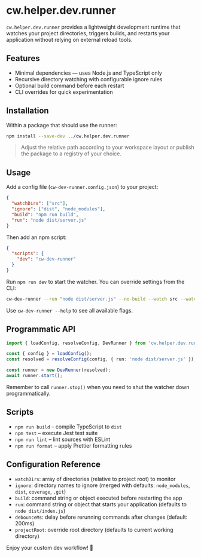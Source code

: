 # cw.helper.dev.runner

`cw.helper.dev.runner` provides a lightweight development runtime that watches your project directories, triggers builds, and restarts your application without relying on external reload tools.

## Features

- Minimal dependencies — uses Node.js and TypeScript only
- Recursive directory watching with configurable ignore rules
- Optional build command before each restart
- CLI overrides for quick experimentation

## Installation

Within a package that should use the runner:

```bash
npm install --save-dev ../cw.helper.dev.runner
```

> Adjust the relative path according to your workspace layout or publish the package to a registry of your choice.

## Usage

Add a config file (`cw-dev-runner.config.json`) to your project:

```json
{
  "watchDirs": ["src"],
  "ignore": ["dist", "node_modules"],
  "build": "npm run build",
  "run": "node dist/server.js"
}
```

Then add an npm script:

```json
{
  "scripts": {
    "dev": "cw-dev-runner"
  }
}
```

Run `npm run dev` to start the watcher. You can override settings from the CLI:

```bash
cw-dev-runner --run "node dist/server.js" --no-build --watch src --watch tests
```

Use `cw-dev-runner --help` to see all available flags.

## Programmatic API

```ts
import { loadConfig, resolveConfig, DevRunner } from 'cw.helper.dev.runner';

const { config } = loadConfig();
const resolved = resolveConfig(config, { run: 'node dist/server.js' });

const runner = new DevRunner(resolved);
await runner.start();
```

Remember to call `runner.stop()` when you need to shut the watcher down programmatically.

## Scripts

- `npm run build` – compile TypeScript to `dist`
- `npm test` – execute Jest test suite
- `npm run lint` – lint sources with ESLint
- `npm run format` – apply Prettier formatting rules

## Configuration Reference

- `watchDirs`: array of directories (relative to project root) to monitor
- `ignore`: directory names to ignore (merged with defaults: `node_modules`, `dist`, `coverage`, `.git`)
- `build`: command string or object executed before restarting the app
- `run`: command string or object that starts your application (defaults to `node dist/index.js`)
- `debounceMs`: delay before rerunning commands after changes (default: 200ms)
- `projectRoot`: override root directory (defaults to current working directory)

Enjoy your custom dev workflow! 🎯
